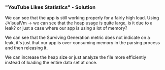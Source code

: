 ### "YouTube Likes Statistics" - Solution

We can see that the app is still working properly for a fairly high load.
Using JVisualVm ->  we can see that the heap usage is quite large, is it due to a leak? or just a case where our app is using a lot of memory?

We can see that the Surviving Generation metric does not indicate on a leak, it's just that our app is over-consuming memory in the parsing process and then releasing it. 

We can increase the heap size or just analyze the file more efficiently instead of loading the entire data set at once.
